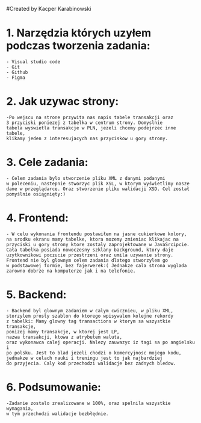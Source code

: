 #Created by Kacper Karabinowski

# 1. Narzędzia których uzyłem podczas tworzenia zadania:

    - Visual studio code
    - Git
    - Github
    - Figma

# 2. Jak uzywac strony:

    -Po wejscu na strone przywita nas napis tabele transakcji oraz
    3 przyciski poniezej z tabelka w centrum strony. Domyslnie
    tabela wyswietla transakcje w PLN, jezeli chcemy podejrzec inne tabele,
    klikamy jeden z interesujacych nas przyciskow u gory strony.

# 3. Cele zadania:

    - Celem zadania bylo stworzenie pliku XML z danymi podanymi
    w poleceniu, nastepnie stworzyc plik XSL, w ktorym wyświetlimy nasze
    dane w przeglądarce. Oraz stworzenie pliku walidacji XSD. Cel został
    pomyślnie osiągnięty:)

# 4. Frontend:

    - W celu wykonania frontendu postawiłem na jasne cukierkowe kolory,
    na srodku ekranu mamy tabelke, ktora mozemy zmieniac klikajac na
    przyciski u gory strony ktore zostaly zaprojektowane w JavaSrcipcie.
    Cała tabelka posiada nowoczesny szklany background, ktory daje
    uzytkownikowi poczucie przestrzeni oraz umila uzywanie strony.
    Frontend nie byl glownym celem zadania dlatego stworzylem go
    w podstawowej formie, bez fajerwerek:( Jednakze cala strona wyglada
    zarowno dobrze na komputerze jak i na telefonie.

# 5. Backend:

    - Backend byl glownym zadaniem w calym cwicznieu, w pliku XML,
    storzylem prosty szablon do ktorego wpisywalem kolejne rekordy
    z tabelki: Mamy glowny tag transactions w ktorym sa wszystkie transakcje,
    ponizej mamy transakcje, w ktorej jest LP,
    nazwa transakcji, ktowa z atrybutem waluta,
    oraz wykonawca calej operacji. Nalezy zauwazyc iz tagi sa po angielsku i
    po polsku. Jest to blad jezeli chodzi o komercyjnosc mojego kodu,
    jednakze w celach nauki i treningu jest to jak najbardziej
    do przyjecia. Caly kod przechodzi walidacje bez zadnych bledow.

# 6. Podsumowanie:

    -Zadanie zostalo zrealizowane w 100%, oraz spelnila wszystkie wymagania,
    w tym przechodzi walidacje bezbłędnie.


